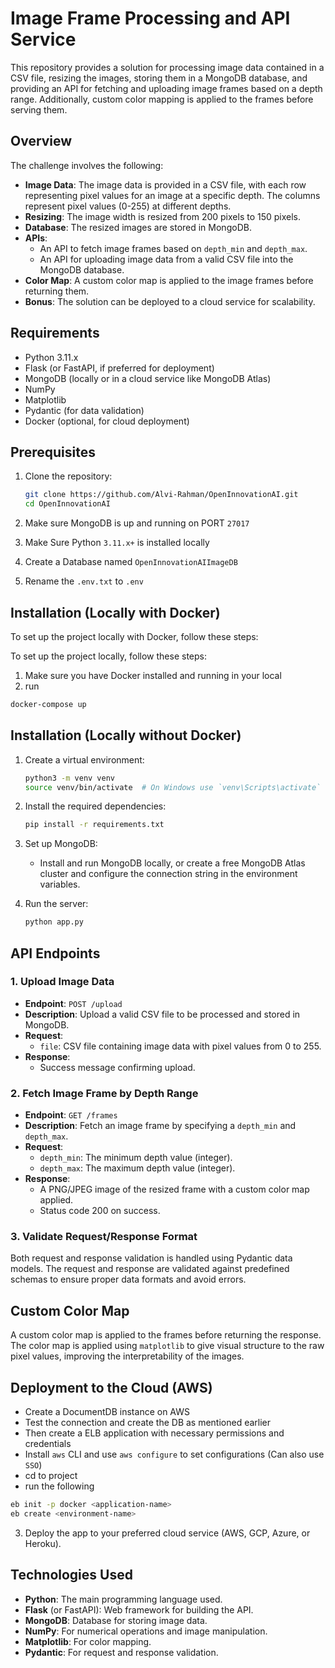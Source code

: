 # Image Frame Processing and API Service

This repository provides a solution for processing image data contained in a CSV file, resizing the images, storing them in a MongoDB database, and providing an API for fetching and uploading image frames based on a depth range. Additionally, custom color mapping is applied to the frames before serving them.

## Overview

The challenge involves the following:

- **Image Data**: The image data is provided in a CSV file, with each row representing pixel values for an image at a specific depth. The columns represent pixel values (0-255) at different depths.
- **Resizing**: The image width is resized from 200 pixels to 150 pixels.
- **Database**: The resized images are stored in MongoDB.
- **APIs**: 
  - An API to fetch image frames based on `depth_min` and `depth_max`.
  - An API for uploading image data from a valid CSV file into the MongoDB database.
- **Color Map**: A custom color map is applied to the image frames before returning them.
- **Bonus**: The solution can be deployed to a cloud service for scalability.

## Requirements

- Python 3.11.x
- Flask (or FastAPI, if preferred for deployment)
- MongoDB (locally or in a cloud service like MongoDB Atlas)
- NumPy
- Matplotlib
- Pydantic (for data validation)
- Docker (optional, for cloud deployment)


## Prerequisites


1. Clone the repository:
    ```bash
    git clone https://github.com/Alvi-Rahman/OpenInnovationAI.git
    cd OpenInnovationAI
    ```

2. Make sure MongoDB is up and running on PORT `27017`
3. Make Sure Python `3.11.x+` is installed locally
4. Create a Database named `OpenInnovationAIImageDB`
5. Rename the `.env.txt` to `.env`


## Installation (Locally with Docker)
To set up the project locally with Docker, follow these steps:


To set up the project locally, follow these steps:

1. Make sure you have Docker installed and running in your local
2. run
```bash
docker-compose up
```


## Installation (Locally without Docker)

1. Create a virtual environment:
    ```bash
    python3 -m venv venv
    source venv/bin/activate  # On Windows use `venv\Scripts\activate`
    ```

2. Install the required dependencies:
    ```bash
    pip install -r requirements.txt
    ```

3. Set up MongoDB:
    - Install and run MongoDB locally, or create a free MongoDB Atlas cluster and configure the connection string in the environment variables.

4. Run the server:
    ```bash
    python app.py
    ```

## API Endpoints

### 1. **Upload Image Data**

- **Endpoint**: `POST /upload`
- **Description**: Upload a valid CSV file to be processed and stored in MongoDB.
- **Request**:
    - `file`: CSV file containing image data with pixel values from 0 to 255.
- **Response**:
    - Success message confirming upload.

### 2. **Fetch Image Frame by Depth Range**

- **Endpoint**: `GET /frames`
- **Description**: Fetch an image frame by specifying a `depth_min` and `depth_max`.
- **Request**:
    - `depth_min`: The minimum depth value (integer).
    - `depth_max`: The maximum depth value (integer).
- **Response**:
    - A PNG/JPEG image of the resized frame with a custom color map applied.
    - Status code 200 on success.

### 3. **Validate Request/Response Format**

Both request and response validation is handled using Pydantic data models. The request and response are validated against predefined schemas to ensure proper data formats and avoid errors.

## Custom Color Map

A custom color map is applied to the frames before returning the response. The color map is applied using `matplotlib` to give visual structure to the raw pixel values, improving the interpretability of the images.


## Deployment to the Cloud (AWS)

- Create a DocumentDB instance on AWS
- Test the connection and create the DB as mentioned earlier
- Then create a ELB application with necessary permissions and credentials
- Install `aws` CLI and use `aws configure` to set configurations (Can also use `SSO`)
- cd to project
- run the following
```bash
eb init -p docker <application-name>
eb create <environment-name>
```

3. Deploy the app to your preferred cloud service (AWS, GCP, Azure, or Heroku).

## Technologies Used

- **Python**: The main programming language used.
- **Flask** (or FastAPI): Web framework for building the API.
- **MongoDB**: Database for storing image data.
- **NumPy**: For numerical operations and image manipulation.
- **Matplotlib**: For color mapping.
- **Pydantic**: For request and response validation.
